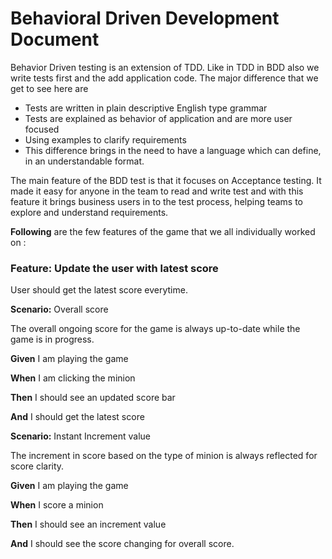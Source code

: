 # Behavioral Driven Development Document

Behavior Driven testing is an extension of TDD. Like in TDD in BDD also we write tests first and the add application code. The major difference that we get to see here are

* Tests are written in plain descriptive English type grammar
* Tests are explained as behavior of application and are more user focused
* Using examples to clarify requirements
* This difference brings in the need to have a language which can define, in an understandable format.

The main feature of the BDD test is that it focuses on Acceptance testing. It made it easy for anyone in the team to read and write test and with this feature it brings business users in to the test process, helping teams to explore and understand requirements.

**Following** are the few features of the game that we all individually worked on  :

### **Feature:** Update the user with latest score

User should get the latest score everytime.


**Scenario:** Overall score

The overall ongoing score for the game is always up-to-date while the game is in progress.

**Given** I am playing the game

**When** I am clicking the minion

**Then** I should see an updated score bar

**And** I should get the latest score


**Scenario:** Instant Increment value

The increment in score based on the type of minion is always reflected for score clarity.

**Given** I am playing the game

**When** I score a minion

**Then** I should see an increment value

**And** I should see the score changing for overall score.


